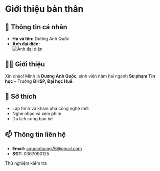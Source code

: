 # Giới thiệu bản thân

## 👤 Thông tin cá nhân
- **Họ và tên:** Dương Anh Quốc  
- **Ảnh đại diện:**  
  ![Ảnh đại diện](https://i.imgur.com/JLxjEWY.jpeg)

## 🧑‍💻 Giới thiệu
Xin chào! Mình là **Dương Anh Quốc**, sinh viên năm hai ngành **Sư phạm Tin học** – Trường **ĐHSP, Đại học Huế**.

## 🎯 Sở thích
- Lập trình và khám phá công nghệ mới  
- Nghe nhạc và xem phim  
- Du lịch cùng bạn bè  

## 📫 Thông tin liên hệ
- **Email:** aquocduong76@gmail.com  
- **SĐT:** 0367090125

Thử nghiệm kiểm tra